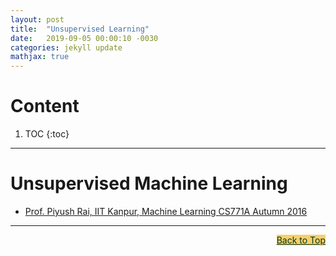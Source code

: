 ```yaml
---
layout: post
title:  "Unsupervised Learning"
date:   2019-09-05 00:00:10 -0030
categories: jekyll update
mathjax: true
---
```


# Content

1. TOC
{:toc}

---

# Unsupervised Machine Learning

- [Prof. Piyush Rai, IIT Kanpur, Machine Learning CS771A Autumn 2016](https://www.cse.iitk.ac.in/users/piyush/courses/ml_autumn16/ML.html)

----


<a href="#Top" style="color:#023628;background-color: #f7d06a;float: right;">Back to Top</a>